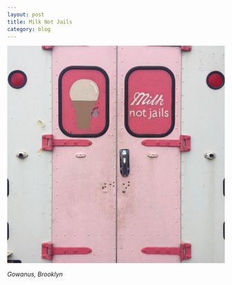 ```yaml
---
layout: post
title: Milk Not Jails
category: blog
---
```


![Recycle 1](/img/milk.jpg)

<cite>Gowanus, Brooklyn</cite>
